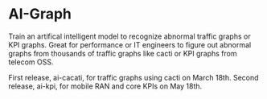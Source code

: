 # AI-Graph
Train an artifical intelligent model to recognize abnormal traffic graphs or KPI graphs. Great for performance or IT engineers to figure out abnormal graphs from thousands of traffic graphs like cacti or KPI graphs from telecom OSS.

First release, ai-cacati, for traffic graphs using cacti on March 18th.
Second release, ai-kpi, for mobile RAN and core KPIs on May 18th.
